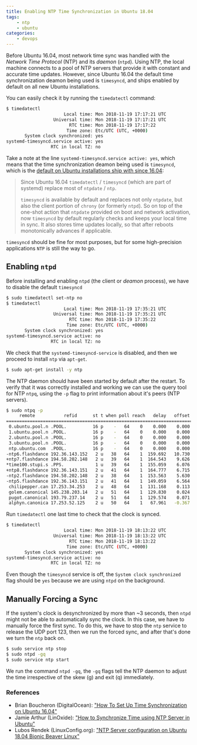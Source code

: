 ```yaml
---
title: Enabling NTP Time Synchronization in Ubuntu 18.04
tags:
    - ntp
    - ubuntu
categories:
    - devops
---
```


Before Ubuntu 16.04, most network time sync was handled with the _Network Time Protocol_ (NTP) and its _daemon_ (`ntpd`). Using NTP, the local machine connects to a pool of NTP servers that provide it with constant and accurate time updates. However, since Ubuntu 16.04 the default time synchronization deamon being used is `timesyncd`, and ships enabled by default on all new Ubuntu installations.


You can easily check it by running the `timedatectl` command:

```bash 
$ timedatectl
                      Local time: Mon 2018-11-19 17:17:21 UTC
                  Universal time: Mon 2018-11-19 17:17:21 UTC
                        RTC time: Mon 2018-11-19 17:17:22
                       Time zone: Etc/UTC (UTC, +0000)
       System clock synchronized: yes
systemd-timesyncd.service active: yes
                 RTC in local TZ: no
```

Take a note at the line `systemd-timesyncd.service active: yes`, which means that the time synchronization deamon being used is `timesyncd`, which is the [default on Ubuntu installations ship with since 16.04](https://help.ubuntu.com/lts/serverguide/NTP.html.en): 

> Since Ubuntu 16.04 `timedatectl` / `timesyncd` (which are part of systemd) replace most of `ntpdate` / `ntp`.
> 
> `timesyncd` is available by default and replaces not only `ntpdate`, but also the client portion of `chrony` (or formerly `ntpd`). So on top of the one-shot action that `ntpdate` provided on boot and network activation, now `timesyncd` by default regularly checks and keeps your local time in sync. It also stores time updates locally, so that after reboots monotonically advances if applicable.

`timesyncd` should be fine for most purposes, but for some high-precision applications `NTP` is still the way to go.

## Enabling `ntpd` 

Before installing and enabling `ntpd` (the client or _deamon_ process), we have to disable the default `timesyncd`

```bash
$ sudo timedatectl set-ntp no
$ timedatectl
                      Local time: Mon 2018-11-19 17:35:21 UTC
                  Universal time: Mon 2018-11-19 17:35:21 UTC
                        RTC time: Mon 2018-11-19 17:35:22
                       Time zone: Etc/UTC (UTC, +0000)
       System clock synchronized: yes
systemd-timesyncd.service active: no
                 RTC in local TZ: no
```

We check that the `systemd-timesyncd-service` is disabled, and then we proceed to install `ntp` via `apt-get`.

```bash
$ sudo apt-get install -y ntp
```

The NTP daemon should have been started by default after the restart. To verify that it was correctly installed and working we can use the query tool for NTP `ntpq`, using the `-p` flag to print information about it's peers (NTP servers).

```bash
$ sudo ntpq -p
     remote           refid      st t when poll reach   delay   offset  jitter
==============================================================================
 0.ubuntu.pool.n .POOL.          16 p    -   64    0    0.000    0.000   0.000
 1.ubuntu.pool.n .POOL.          16 p    -   64    0    0.000    0.000   0.000
 2.ubuntu.pool.n .POOL.          16 p    -   64    0    0.000    0.000   0.000
 3.ubuntu.pool.n .POOL.          16 p    -   64    0    0.000    0.000   0.000
 ntp.ubuntu.com  .POOL.          16 p    -   64    0    0.000    0.000   0.000
-ntp6.flashdance 192.36.143.152   2 u   38   64    1  159.692   10.730   2.336
+ntp7.flashdance 194.58.202.148   2 u   39   64    1  164.543    9.626   2.791
*time100.stupi.s .PPS.            1 u   39   64    1  155.059    6.076   2.629
+ntp8.flashdance 192.36.143.151   2 u   41   64    1  164.777    6.715   1.999
-ntp2.flashdance 194.58.202.148   2 u   38   64    1  153.563    5.630   3.300
-ntp5.flashdance 192.36.143.151   2 u   41   64    1  149.059    6.564   2.724
 chilipepper.can 17.253.34.253    2 u   48   64    1  131.168    0.113   0.000
 golem.canonical 145.238.203.14   2 u   51   64    1  129.830    0.024   0.000
 pugot.canonical 193.79.237.14    2 u   51   64    1  129.574    0.071   0.000
 alphyn.canonica 17.253.52.125    2 u   50   64    1   67.961   -0.367   0.000
```

Run `timedatectl` one last time to check that the clock is synced.

```bash
$ timedatectl
                      Local time: Mon 2018-11-19 18:13:22 UTC
                  Universal time: Mon 2018-11-19 18:13:22 UTC
                        RTC time: Mon 2018-11-19 18:13:22
                       Time zone: Etc/UTC (UTC, +0000)
       System clock synchronized: yes
systemd-timesyncd.service active: no
                 RTC in local TZ: no
```

Even though the `timesyncd` service is off, the `System clock synchronized` flag should be `yes` because we are using `ntpd` on the background.
                

## Manually Forcing a Sync
If the system's clock is desynchronized by more than ~3 seconds, then `ntpd` might not be able to automatically sync the clock. In this case, we have to manually force the first sync.  To do this, we have to stop the `ntp` service to release the UDP port 123, then we run the forced sync, and after that's done we turn the `ntp` back on.

```bash 
$ sudo service ntp stop
$ sudo ntpd -gq
$ sudo service ntp start
```

We run the command `ntpd -gq`, the `-gq` flags tell the NTP daemon to adjust the time irrespective of the skew (g) and exit (q) immediately.


### References
- Brian Boucheron (DigitalOcean): ["How To Set Up Time Synchronization on Ubuntu 16.04"](https://www.digitalocean.com/community/tutorials/how-to-set-up-time-synchronization-on-ubuntu-16-04)
- Jamie Arthur (LinOxide): ["How to Synchronize Time using NTP Server in Ubuntu"](https://linoxide.com/linux-how-to/synchronize-time-ntp-server-ubuntu/)
- Lubos Rendek (LinuxConfig.org): ["NTP Server configuration on Ubuntu 18.04 Bionic Beaver Linux"](https://linuxconfig.org/ntp-server-configuration-on-ubuntu-18-04-bionic-beaver-linux)